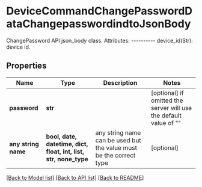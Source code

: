 # DeviceCommandChangePasswordDataChangepasswordindtoJsonBody

ChangePassword API json_body class.  Attributes: ---------- device_id(Str): device id.

## Properties
Name | Type | Description | Notes
------------ | ------------- | ------------- | -------------
**password** | **str** |  | [optional]  if omitted the server will use the default value of ""
**any string name** | **bool, date, datetime, dict, float, int, list, str, none_type** | any string name can be used but the value must be the correct type | [optional]

[[Back to Model list]](../README.md#documentation-for-models) [[Back to API list]](../README.md#documentation-for-api-endpoints) [[Back to README]](../README.md)


